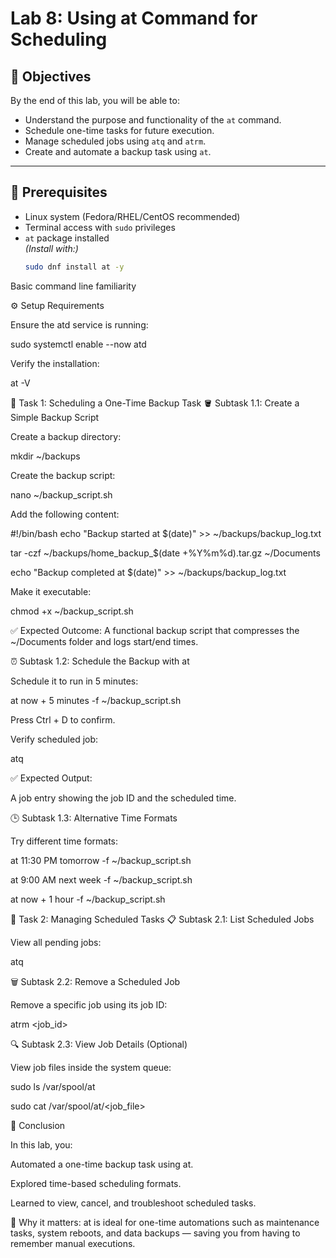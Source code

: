 # Lab 8: Using at Command for Scheduling

## 🎯 Objectives
By the end of this lab, you will be able to:
- Understand the purpose and functionality of the `at` command.
- Schedule one-time tasks for future execution.
- Manage scheduled jobs using `atq` and `atrm`.
- Create and automate a backup task using `at`.

---

## 🧰 Prerequisites
- Linux system (Fedora/RHEL/CentOS recommended)
- Terminal access with `sudo` privileges
- `at` package installed  
  *(Install with:)*  
  ```bash
  sudo dnf install at -y
Basic command line familiarity

⚙️ Setup Requirements

Ensure the atd service is running:

sudo systemctl enable --now atd


Verify the installation:

at -V

🧩 Task 1: Scheduling a One-Time Backup Task
🪣 Subtask 1.1: Create a Simple Backup Script

Create a backup directory:

mkdir ~/backups


Create the backup script:

nano ~/backup_script.sh


Add the following content:

#!/bin/bash
echo "Backup started at $(date)" >> ~/backups/backup_log.txt

tar -czf ~/backups/home_backup_$(date +%Y%m%d).tar.gz ~/Documents

echo "Backup completed at $(date)" >> ~/backups/backup_log.txt

Make it executable:

chmod +x ~/backup_script.sh


✅ Expected Outcome:
A functional backup script that compresses the ~/Documents folder and logs start/end times.

⏰ Subtask 1.2: Schedule the Backup with at

Schedule it to run in 5 minutes:

at now + 5 minutes -f ~/backup_script.sh


Press Ctrl + D to confirm.

Verify scheduled job:

atq


✅ Expected Output:

A job entry showing the job ID and the scheduled time.

🕒 Subtask 1.3: Alternative Time Formats

Try different time formats:

at 11:30 PM tomorrow -f ~/backup_script.sh

at 9:00 AM next week -f ~/backup_script.sh

at now + 1 hour -f ~/backup_script.sh

🧭 Task 2: Managing Scheduled Tasks
📋 Subtask 2.1: List Scheduled Jobs

View all pending jobs:

atq

🗑️ Subtask 2.2: Remove a Scheduled Job

Remove a specific job using its job ID:

atrm <job_id>

🔍 Subtask 2.3: View Job Details (Optional)

View job files inside the system queue:

sudo ls /var/spool/at

sudo cat /var/spool/at/<job_file>

🏁 Conclusion

In this lab, you:

Automated a one-time backup task using at.

Explored time-based scheduling formats.

Learned to view, cancel, and troubleshoot scheduled tasks.

🧠 Why it matters:
at is ideal for one-time automations such as maintenance tasks, system reboots, and data backups — saving you from having to remember manual executions.
